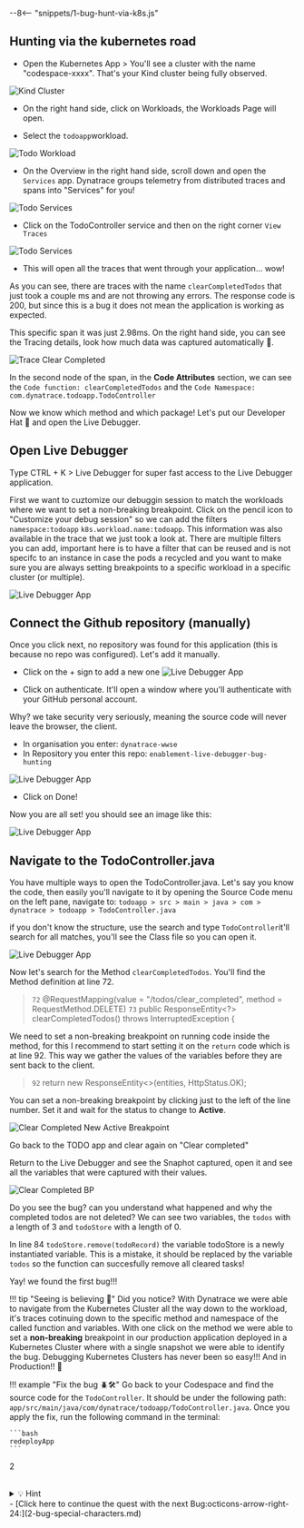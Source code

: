 --8<-- "snippets/1-bug-hunt-via-k8s.js"

## Hunting via the kubernetes road

- Open the Kubernetes App > You'll see a cluster with the name "codespace-xxxx". That's your Kind cluster being fully observed.

![Kind Cluster](img/kubernetes_cluster.png)

- On the right hand side, click on Workloads, the Workloads Page will open. 

- Select the `todoapp`workload. 

![Todo Workload](img/todo_workload.png)

- On the Overview in the right hand side, scroll down and open the `Services` app.  Dynatrace groups telemetry from distributed traces and spans into "Services" for you!

![Todo Services](img/todo_services.png)

- Click on the TodoController service and then on the right corner `View Traces`

![Todo Services](img/todo_services_traces.png)

- This will open all the traces that went through your application... wow!

As you can see, there are traces with the name `clearCompletedTodos` that just took a couple ms and are not throwing any errors. The response code is 200, but since this is a bug it does not mean the application is working as expected.

This specific span it was just 2.98ms. On the right hand side, you can see the Tracing details, look how much data was captured automatically 🤩.

![Trace Clear Completed](img/trace_clearcompleted.png)


In the second node of the span, in the **Code Attributes** section, we can see the ``Code function: clearCompletedTodos`` and the ``Code Namespace: com.dynatrace.todoapp.TodoController`` 

Now we know which method and which package! Let's put our Developer Hat 🎩 and open the Live Debugger.

## Open Live Debugger

Type CTRL + K > Live Debugger for super fast access to the Live Debugger application. 

First we want to cuztomize our debuggin session to match the workloads where we want to set a non-breaking breakpoint. Click on the pencil icon to "Customize your debug session" so we can add the filters ``namespace:todoapp`` ``k8s.workload.name:todoapp``. This information was also available in the trace that we just took a look at. There are multiple filters you can add, important here is to have a filter that can be reused and is not specifc to an instance in case the pods a recycled and you want to make sure you are always setting breakpoints to a specific workload in a specific cluster (or multiple).

![Live Debugger App](img/ld_customize.png)


## Connect the Github repository (manually)

Once you click next, no repository was found for this application (this is because no repo was configured). Let's add it manually.

- Click on the + sign to add a new one
![Live Debugger App](img/ld_repo_add.png)


- Click on authenticate. It'll open a window where you'll authenticate with your GitHub personal account.

Why? we take security very seriously, meaning the source code will never leave the browser, the client. 


- In organisation you enter: ``dynatrace-wwse``
- In Repository you enter this repo: ``enablement-live-debugger-bug-hunting``

![Live Debugger App](img/ld_repo.png)


- Click on Done!

Now you are all set! you should see an  image like this:

![Live Debugger App](img/ld_setup_ok.png)


## Navigate to the TodoController.java

You have multiple ways to open the TodoController.java. Let's say you know the code, then easily you'll navigate to it by opening the Source Code menu on the left pane, navigate to: ``todoapp > src > main > java > com > dynatrace > todoapp > TodoController.java``


if you don't know the structure, use the search and type ``TodoController``it'll search for all matches, you'll see the Class file so you can open it.

![Live Debugger App](img/todocontroller.png)

Now let's search for the Method ``clearCompletedTodos``. You'll find the Method definition at line 72. 

> `72` @RequestMapping(value = "/todos/clear_completed", method = RequestMethod.DELETE)
> `73` public ResponseEntity<?> clearCompletedTodos() throws InterruptedException {

We need to set a non-breaking breakpoint on running code inside the method, for this I recommend to start setting it on the ``return`` code which is at line 92. This way we gather the values of the variables before they are sent back to the client.

> `92` return new ResponseEntity<>(entities, HttpStatus.OK);

You can set a non-breaking breakpoint by clicking just to the left of the line number.  Set it and wait for the status to change to **Active**.

![Clear Completed New Active Breakpoint](img/clearcompleted_new_active_breakpoint.png)

Go back to the TODO app and clear again on "Clear completed"

Return to the Live Debugger and see the Snaphot captured, open it and see all the variables that were captured with their values.

![Clear Completed BP](img/clearcompleted_breakpoint.png)

Do you see the bug? can you understand what happened and why the completed todos are not deleted? We can see two variables, the ``todos`` with a length of 3 and ``todoStore`` with a length of 0.

In line 84 ``todoStore.remove(todoRecord)`` the variable todoStore is a newly instantiated variable. This is a mistake, it should be replaced by the variable ``todos`` so the function can succesfully remove all cleared tasks!

Yay! we found the first bug!!!

!!! tip "Seeing is believing 🤩"
    Did you notice? With Dynatrace we were able to navigate from the Kubernetes Cluster all the way down to the workload, it's traces cotinuing down to the specific method and namespace of the called function and variables. With one click on the method we were able to set a **non-breaking** breakpoint in our production application deployed in a Kubernetes Cluster where with a single snapshot we were able to identify the bug. Debugging Kubernetes Clusters has never been so easy!!! And in Production!! 🤯


!!! example "Fix the bug 🪲🛠️"
    Go back to your Codespace and find the source code for the `TodoController`. It should be under the following path: `app/src/main/java/com/dynatrace/todoapp/TodoController.java`. Once you apply the fix, run the following command in the terminal:

    ```bash
    redeployApp
    ```
2<!-- 
TODO: add function fix bug, that swaps branch and recompiles, we can add the info of the branch to the container so the LD knows which git to take so the source matches
-->

<br>
<details>
<summary>💡 Hint</summary>

Before
```javascript
List<TodoRecord> todoStore = new ArrayList<>();
logger.debug("todoStore size is {}", todoStore.size());
for (TodoRecord todoRecord : todos.getAll()) {
    if (todoRecord.isCompleted()) {
        if (todoStore.remove(todoRecord)) {
            logger.info("Removing Todo record: {}", todoRecord);
        }
    }
}
```

After
```javascript
//List<TodoRecord> todoStore = new ArrayList<>();
//logger.debug("todoStore size is {}", todoStore.size());
for (TodoRecord todoRecord : todos.getAll()) {
    if (todoRecord.isCompleted()) {
        //if (todoStore.remove(todoRecord)) {
        if (todos.remove(todoRecord)) {
            logger.info("Removing Todo record: {}", todoRecord);
        }
    }
}
```
</details>

<div class="grid cards" markdown>
- [Click here to continue the quest with the next Bug:octicons-arrow-right-24:](2-bug-special-characters.md)
</div>
